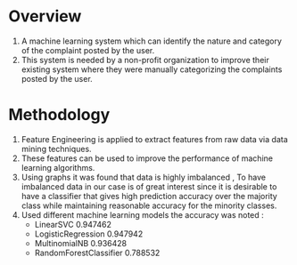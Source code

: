 # Overview
1. A machine learning system which can identify the nature and category of the complaint posted by the user.
2. This system is needed by a non-profit organization to improve their existing system where they were manually categorizing the complaints posted by the user. 

# Methodology
1. Feature Engineering is applied  to extract features from raw data via data mining techniques. 
2. These features can be used to improve the performance of machine learning algorithms.
3. Using graphs it was found that data is highly  imbalanced , To have imbalanced data in our case is of  great interest since it is desirable to have a classifier that gives high prediction accuracy over the majority class while maintaining reasonable accuracy for the minority classes.
4. Used different machine learning models the accuracy was noted :
   - LinearSVC 0.947462 
   - LogisticRegression 0.947942 
   - MultinomialNB 0.936428 
   - RandomForestClassifier 0.788532


